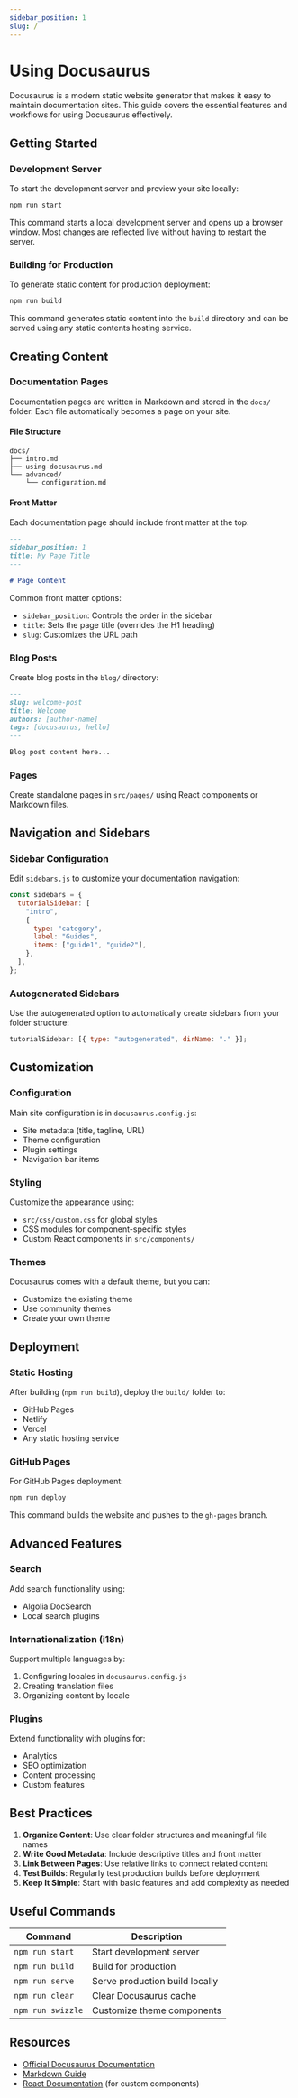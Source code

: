 ```yaml
---
sidebar_position: 1
slug: /
---
```


# Using Docusaurus

Docusaurus is a modern static website generator that makes it easy to maintain documentation sites. This guide covers the essential features and workflows for using Docusaurus effectively.

## Getting Started

### Development Server

To start the development server and preview your site locally:

```bash
npm run start
```

This command starts a local development server and opens up a browser window. Most changes are reflected live without having to restart the server.

### Building for Production

To generate static content for production deployment:

```bash
npm run build
```

This command generates static content into the `build` directory and can be served using any static contents hosting service.

## Creating Content

### Documentation Pages

Documentation pages are written in Markdown and stored in the `docs/` folder. Each file automatically becomes a page on your site.

#### File Structure

```
docs/
├── intro.md
├── using-docusaurus.md
└── advanced/
    └── configuration.md
```

#### Front Matter

Each documentation page should include front matter at the top:

```markdown
---
sidebar_position: 1
title: My Page Title
---

# Page Content
```

Common front matter options:

- `sidebar_position`: Controls the order in the sidebar
- `title`: Sets the page title (overrides the H1 heading)
- `slug`: Customizes the URL path

### Blog Posts

Create blog posts in the `blog/` directory:

```markdown
---
slug: welcome-post
title: Welcome
authors: [author-name]
tags: [docusaurus, hello]
---

Blog post content here...
```

### Pages

Create standalone pages in `src/pages/` using React components or Markdown files.

## Navigation and Sidebars

### Sidebar Configuration

Edit `sidebars.js` to customize your documentation navigation:

```javascript
const sidebars = {
  tutorialSidebar: [
    "intro",
    {
      type: "category",
      label: "Guides",
      items: ["guide1", "guide2"],
    },
  ],
};
```

### Autogenerated Sidebars

Use the autogenerated option to automatically create sidebars from your folder structure:

```javascript
tutorialSidebar: [{ type: "autogenerated", dirName: "." }];
```

## Customization

### Configuration

Main site configuration is in `docusaurus.config.js`:

- Site metadata (title, tagline, URL)
- Theme configuration
- Plugin settings
- Navigation bar items

### Styling

Customize the appearance using:

- `src/css/custom.css` for global styles
- CSS modules for component-specific styles
- Custom React components in `src/components/`

### Themes

Docusaurus comes with a default theme, but you can:

- Customize the existing theme
- Use community themes
- Create your own theme

## Deployment

### Static Hosting

After building (`npm run build`), deploy the `build/` folder to:

- GitHub Pages
- Netlify
- Vercel
- Any static hosting service

### GitHub Pages

For GitHub Pages deployment:

```bash
npm run deploy
```

This command builds the website and pushes to the `gh-pages` branch.

## Advanced Features

### Search

Add search functionality using:

- Algolia DocSearch
- Local search plugins

### Internationalization (i18n)

Support multiple languages by:

1. Configuring locales in `docusaurus.config.js`
2. Creating translation files
3. Organizing content by locale

### Plugins

Extend functionality with plugins for:

- Analytics
- SEO optimization
- Content processing
- Custom features

## Best Practices

1. **Organize Content**: Use clear folder structures and meaningful file names
2. **Write Good Metadata**: Include descriptive titles and front matter
3. **Link Between Pages**: Use relative links to connect related content
4. **Test Builds**: Regularly test production builds before deployment
5. **Keep It Simple**: Start with basic features and add complexity as needed

## Useful Commands

| Command           | Description                    |
| ----------------- | ------------------------------ |
| `npm run start`   | Start development server       |
| `npm run build`   | Build for production           |
| `npm run serve`   | Serve production build locally |
| `npm run clear`   | Clear Docusaurus cache         |
| `npm run swizzle` | Customize theme components     |

## Resources

- [Official Docusaurus Documentation](https://docusaurus.io/)
- [Markdown Guide](https://www.markdownguide.org/)
- [React Documentation](https://react.dev/) (for custom components)
